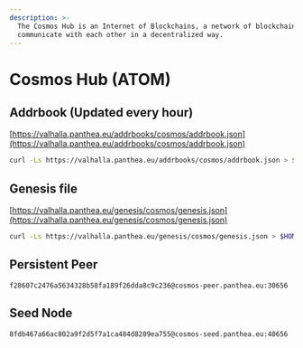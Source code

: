 ```yaml
---
description: >-
  The Cosmos Hub is an Internet of Blockchains, a network of blockchains able to
  communicate with each other in a decentralized way.
---
```


# Cosmos Hub (ATOM)

## Addrbook (Updated every hour)

[https://valhalla.panthea.eu/addrbooks/cosmos/addrbook.json](https://valhalla.panthea.eu/addrbooks/cosmos/addrbook.json)

```bash
curl -Ls https://valhalla.panthea.eu/addrbooks/cosmos/addrbook.json > $HOME/.gaia/config/addrbook.json
```

## Genesis file

[https://valhalla.panthea.eu/genesis/cosmos/genesis.json](https://valhalla.panthea.eu/genesis/cosmos/genesis.json)

```bash
curl -Ls https://valhalla.panthea.eu/genesis/cosmos/genesis.json > $HOME/.gaia/config/genesis.json
```

## Persistent Peer

```url
f28607c2476a5634328b58fa189f26dda8c9c236@cosmos-peer.panthea.eu:30656
```

## Seed Node

```url
8fdb467a66ac802a9f2d5f7a1ca484d8209ea755@cosmos-seed.panthea.eu:40656
```
